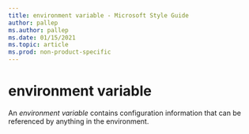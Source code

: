 ```yaml
---
title: environment variable - Microsoft Style Guide
author: pallep
ms.author: pallep
ms.date: 01/15/2021
ms.topic: article
ms.prod: non-product-specific
---
```


# environment variable

An *environment variable* contains configuration information that can be referenced by anything in the environment.
